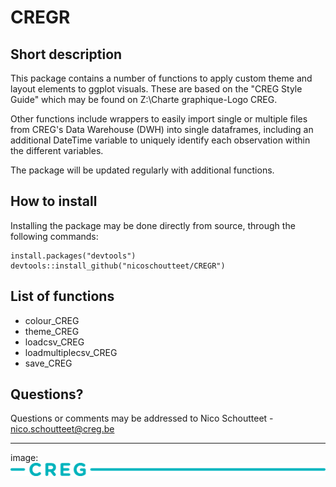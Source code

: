# CREGR
## Short description

This package contains a number of functions to apply custom theme and layout elements to ggplot visuals. These are based on the "CREG Style Guide" which may be found on Z:\Charte graphique-Logo CREG.

Other functions include wrappers to easily import single or multiple files from CREG's Data Warehouse (DWH) into single dataframes, including an additional DateTime variable to uniquely identify each observation within the different variables.

The package will be updated regularly with additional functions.

## How to install

Installing the package may be done directly from source, through the following commands:

```{r}
install.packages("devtools")
devtools::install_github("nicoschoutteet/CREGR")
```

## List of functions
* colour_CREG
* theme_CREG
* loadcsv_CREG
* loadmultiplecsv_CREG
* save_CREG

## Questions?
Questions or comments may be addressed to Nico Schoutteet - nico.schoutteet@creg.be
 
***
image: ![](pictures/CREG.png)
